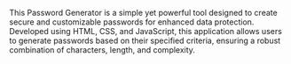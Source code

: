 This Password Generator is a simple yet powerful tool designed to create secure and customizable passwords for enhanced data protection. Developed using HTML, CSS, and JavaScript, this application allows users to generate passwords based on their specified criteria, ensuring a robust combination of characters, length, and complexity.
